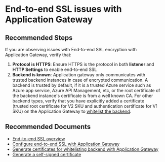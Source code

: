 <properties 
    pageTitle="End-to-end SSL issues"
    description="End-to-end SSL is not working properly"	
    service="microsoft.network"
    resource="applicationgateways"
    authors="abshamsft"
    ms.author="absha"
    displayOrder="24"
    selfHelpType="resource"
    articleId="application-gateway-end-to-end-ssl"
	resourceTags=""
	productPesIds="15922"
    supportTopicIds="32582825"
    cloudEnvironments="public,fairfax,blackforest,mooncake"
 />

# End-to-end SSL issues with Application Gateway

## **Recommended Steps**

If you are observing issues with End-to-end SSL encryption with Application Gateway, verify that:

1. **Protocol is HTTPS**: Ensure HTTPS is the protocol in both **listener** and **HTTP Settings** to enable end-to-end SSL
2. **Backend is known**: Application gateway only communicates with trusted backend instances in case of encrypted communication. A backend is trusted by default, if it is a trusted Azure service such as Azure app service, Azure API Management, etc, or the root certificate of the backend instance's certificate is from a well known CA. For other backend types, verify that you have explicitly added a certificate (trusted root certificate for V2 SKU and authentication certificate for V1 SKU) on the Application Gateway to [whitelist the backend](https://docs.microsoft.com/azure/application-gateway/end-to-end-ssl-portal#whitelist-certificates-for-backend-servers-1). 

## **Recommended Documents**

- [End-to-end SSL overview](https://docs.microsoft.com/azure/application-gateway/ssl-overview#end-to-end-ssl-encryption)
- [Configure end-to-end SSL with Application Gateway](https://docs.microsoft.com/azure/application-gateway/end-to-end-ssl-portal)
- [Generate certificates for whitelisting backend with Application Gateway](https://docs.microsoft.com/azure/application-gateway/certificates-for-backend-authentication)
- [Generate a self-signed certificate](https://docs.microsoft.com/azure/application-gateway/self-signed-certificates)
